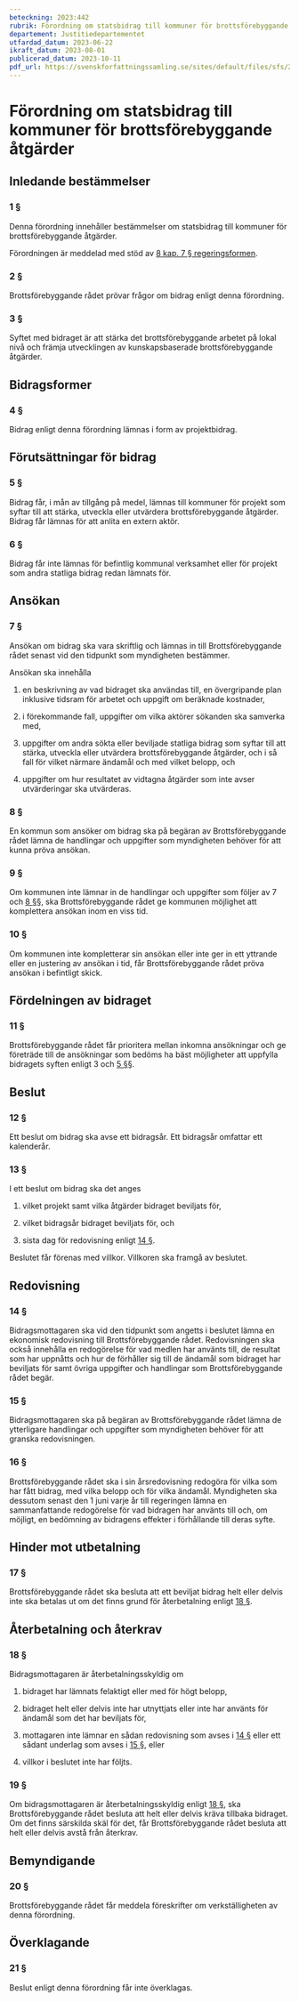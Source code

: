```yaml
---
beteckning: 2023:442
rubrik: Förordning om statsbidrag till kommuner för brottsförebyggande åtgärder
departement: Justitiedepartementet
utfardad_datum: 2023-06-22
ikraft_datum: 2023-08-01
publicerad_datum: 2023-10-11
pdf_url: https://svenskforfattningssamling.se/sites/default/files/sfs/2023-06/SFS2023-442.pdf
---
```


# Förordning om statsbidrag till kommuner för brottsförebyggande åtgärder

## Inledande bestämmelser

### 1 §

Denna förordning innehåller bestämmelser om statsbidrag till kommuner för brottsförebyggande åtgärder.

Förordningen är meddelad med stöd av [8 kap. 7 § regeringsformen](https://selex.se/eli/sfs/1974/152#kap8.7).

### 2 §

Brottsförebyggande rådet prövar frågor om bidrag enligt denna förordning.

### 3 §

Syftet med bidraget är att stärka det brottsförebyggande arbetet på lokal nivå och främja utvecklingen av kunskapsbaserade brottsförebyggande åtgärder.

## Bidragsformer

### 4 §

Bidrag enligt denna förordning lämnas i form av projektbidrag.

## Förutsättningar för bidrag

### 5 §

Bidrag får, i mån av tillgång på medel, lämnas till kommuner för projekt som syftar till att stärka, utveckla eller utvärdera brottsförebyggande åtgärder. Bidrag får lämnas för att anlita en extern aktör.

### 6 §

Bidrag får inte lämnas för befintlig kommunal verksamhet eller för projekt som andra statliga bidrag redan lämnats för.

## Ansökan

### 7 §

Ansökan om bidrag ska vara skriftlig och lämnas in till Brottsförebyggande rådet senast vid den tidpunkt som myndigheten bestämmer.

Ansökan ska innehålla

1. en beskrivning av vad bidraget ska användas till, en övergripande plan inklusive tidsram för arbetet och uppgift om beräknade kostnader,

2. i förekommande fall, uppgifter om vilka aktörer sökanden ska samverka med,

3. uppgifter om andra sökta eller beviljade statliga bidrag som syftar till att stärka, utveckla eller utvärdera brottsförebyggande åtgärder, och i så fall för vilket närmare ändamål och med vilket belopp, och

4. uppgifter om hur resultatet av vidtagna åtgärder som inte avser utvärderingar ska utvärderas.

### 8 §

En kommun som ansöker om bidrag ska på begäran av Brottsförebyggande rådet lämna de handlingar och uppgifter som myndigheten behöver för att kunna pröva ansökan.

### 9 §

Om kommunen inte lämnar in de handlingar och uppgifter som följer av 7 och [8 §](#8)§, ska Brottsförebyggande rådet ge kommunen möjlighet att komplettera ansökan inom en viss tid.

### 10 §

Om kommunen inte kompletterar sin ansökan eller inte ger in ett yttrande eller en justering av ansökan i tid, får Brottsförebyggande rådet pröva ansökan i befintligt skick.

## Fördelningen av bidraget

### 11 §

Brottsförebyggande rådet får prioritera mellan inkomna ansökningar och ge företräde till de ansökningar som bedöms ha bäst möjligheter att uppfylla bidragets syften enligt 3 och [5 §](#5)§.

## Beslut

### 12 §

Ett beslut om bidrag ska avse ett bidragsår. Ett bidragsår omfattar ett kalenderår.

### 13 §

I ett beslut om bidrag ska det anges

1. vilket projekt samt vilka åtgärder bidraget beviljats för,

2. vilket bidragsår bidraget beviljats för, och

3. sista dag för redovisning enligt [14 §](#14).

Beslutet får förenas med villkor. Villkoren ska framgå av beslutet.

## Redovisning

### 14 §

Bidragsmottagaren ska vid den tidpunkt som angetts i beslutet lämna en ekonomisk redovisning till Brottsförebyggande rådet. Redovisningen ska också innehålla en redogörelse för vad medlen har använts till, de resultat som har uppnåtts och hur de förhåller sig till de ändamål som bidraget har beviljats för samt övriga uppgifter och handlingar som Brottsförebyggande rådet begär.

### 15 §

Bidragsmottagaren ska på begäran av Brottsförebyggande rådet lämna de ytterligare handlingar och uppgifter som myndigheten behöver för att granska redovisningen.

### 16 §

Brottsförebyggande rådet ska i sin årsredovisning redogöra för vilka som har fått bidrag, med vilka belopp och för vilka ändamål. Myndigheten ska dessutom senast den 1 juni varje år till regeringen lämna en sammanfattande redogörelse för vad bidragen har använts till och, om möjligt, en bedömning av bidragens effekter i förhållande till deras syfte.

## Hinder mot utbetalning

### 17 §

Brottsförebyggande rådet ska besluta att ett beviljat bidrag helt eller delvis inte ska betalas ut om det finns grund för återbetalning enligt [18 §](#18).

## Återbetalning och återkrav

### 18 §

Bidragsmottagaren är återbetalningsskyldig om

1. bidraget har lämnats felaktigt eller med för högt belopp,

2. bidraget helt eller delvis inte har utnyttjats eller inte har använts för ändamål som det har beviljats för,

3. mottagaren inte lämnar en sådan redovisning som avses i [14 §](#14) eller ett sådant underlag som avses i [15 §](#15), eller

4. villkor i beslutet inte har följts.

### 19 §

Om bidragsmottagaren är återbetalningsskyldig enligt [18 §](#18), ska Brottsförebyggande rådet besluta att helt eller delvis kräva tillbaka bidraget. Om det finns särskilda skäl för det, får Brottsförebyggande rådet besluta att helt eller delvis avstå från återkrav.

## Bemyndigande

### 20 §

Brottsförebyggande rådet får meddela föreskrifter om verkställigheten av denna förordning.

## Överklagande

### 21 §

Beslut enligt denna förordning får inte överklagas.